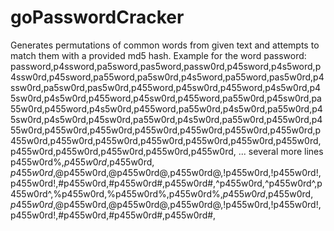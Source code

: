 # goPasswordCracker
Generates permutations of common words from given text and attempts to match them with a provided md5 hash.
Example for the word password:
password,p4ssword,pa5sword,pas5word,passw0rd,p45sword,p4s5word,p4ssw0rd,p45sword,pa55word,pa5sw0rd,p4s5word,pa55word,pas5w0rd,p4ssw0rd,pa5sw0rd,pas5w0rd,p455word,p45sw0rd,p455word,p4s5w0rd,p45sw0rd,p4s5w0rd,p455word,p45sw0rd,p455word,pa55w0rd,p45sw0rd,pa55w0rd,p455word,p4s5w0rd,p455word,pa55w0rd,p4s5w0rd,pa55w0rd,p45sw0rd,p4s5w0rd,p45sw0rd,pa55w0rd,p4s5w0rd,pa55w0rd,p455w0rd,p455w0rd,p455w0rd,p455w0rd,p455w0rd,p455w0rd,p455w0rd,p455w0rd,p455w0rd,p455w0rd,p455w0rd,p455w0rd,p455w0rd,p455w0rd,p455w0rd,p455w0rd,p455w0rd,p455w0rd,p455w0rd,p455w0rd, ... several more lines
p455w0rd%,$p455w0rd,$p455w0rd$,p455w0rd$,@p455w0rd,@p455w0rd@,p455w0rd@,!p455w0rd,!p455w0rd!,p455w0rd!,#p455w0rd,#p455w0rd#,p455w0rd#,^p455w0rd,^p455w0rd^,p455w0rd^,%p455w0rd,%p455w0rd%,p455w0rd%,$p455w0rd,$p455w0rd$,p455w0rd$,@p455w0rd,@p455w0rd@,p455w0rd@,!p455w0rd,!p455w0rd!,p455w0rd!,#p455w0rd,#p455w0rd#,p455w0rd#,


